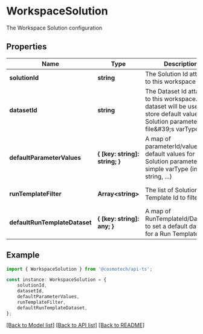 # WorkspaceSolution

The Workspace Solution configuration

## Properties

Name | Type | Description | Notes
------------ | ------------- | ------------- | -------------
**solutionId** | **string** | The Solution Id attached to this workspace | [default to undefined]
**datasetId** | **string** | The Dataset Id attached to this workspace. This dataset will be used to store default values for Solution parameters with file\&#39;s varType.  | [optional] [default to undefined]
**defaultParameterValues** | **{ [key: string]: string; }** | A map of parameterId/value to set default values for Solution parameters with simple varType (int, string, ...) | [optional] [default to undefined]
**runTemplateFilter** | **Array&lt;string&gt;** | The list of Solution Run Template Id to filter | [optional] [default to undefined]
**defaultRunTemplateDataset** | **{ [key: string]: any; }** | A map of RunTemplateId/DatasetId to set a default dataset for a Run Template | [optional] [default to undefined]

## Example

```typescript
import { WorkspaceSolution } from '@cosmotech/api-ts';

const instance: WorkspaceSolution = {
    solutionId,
    datasetId,
    defaultParameterValues,
    runTemplateFilter,
    defaultRunTemplateDataset,
};
```

[[Back to Model list]](../README.md#documentation-for-models) [[Back to API list]](../README.md#documentation-for-api-endpoints) [[Back to README]](../README.md)
